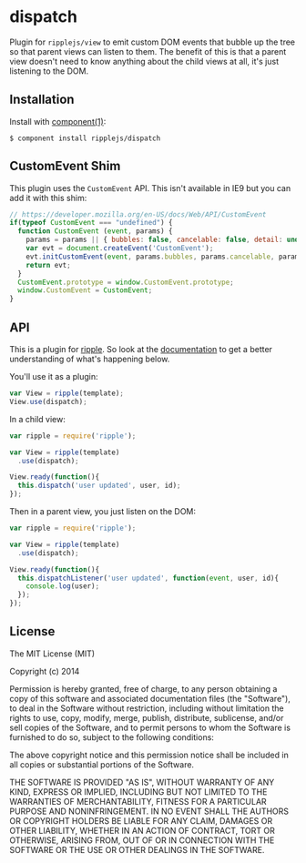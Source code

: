 # dispatch

  Plugin for `ripplejs/view` to emit custom DOM events that bubble up
  the tree so that parent views can listen to them. The benefit of this
  is that a parent view doesn't need to know anything about the child
  views at all, it's just listening to the DOM.

## Installation

  Install with [component(1)](http://component.io):

    $ component install ripplejs/dispatch

## CustomEvent Shim

This plugin uses the `CustomEvent` API. This isn't available in IE9
but you can add it with this shim:

```js
// https://developer.mozilla.org/en-US/docs/Web/API/CustomEvent
if(typeof CustomEvent === "undefined") {
  function CustomEvent (event, params) {
    params = params || { bubbles: false, cancelable: false, detail: undefined };
    var evt = document.createEvent('CustomEvent');
    evt.initCustomEvent(event, params.bubbles, params.cancelable, params.detail);
    return evt;
  }
  CustomEvent.prototype = window.CustomEvent.prototype;
  window.CustomEvent = CustomEvent;
}
```

## API

This is a plugin for [ripple](https://github.com/ripplejs/ripple). So look at
the [documentation](https://github.com/ripplejs/ripple) to get a better understanding of what's happening below.

You'll use it as a plugin:

```js
var View = ripple(template);
View.use(dispatch);
```

In a child view:

```js
var ripple = require('ripple');

var View = ripple(template)
  .use(dispatch);

View.ready(function(){
  this.dispatch('user updated', user, id);
});
```

Then in a parent view, you just listen on the DOM:

```js
var ripple = require('ripple');

var View = ripple(template)
  .use(dispatch);

View.ready(function(){
  this.dispatchListener('user updated', function(event, user, id){
    console.log(user);
  });
});
```

## License

  The MIT License (MIT)

  Copyright (c) 2014 <copyright holders>

  Permission is hereby granted, free of charge, to any person obtaining a copy
  of this software and associated documentation files (the "Software"), to deal
  in the Software without restriction, including without limitation the rights
  to use, copy, modify, merge, publish, distribute, sublicense, and/or sell
  copies of the Software, and to permit persons to whom the Software is
  furnished to do so, subject to the following conditions:

  The above copyright notice and this permission notice shall be included in
  all copies or substantial portions of the Software.

  THE SOFTWARE IS PROVIDED "AS IS", WITHOUT WARRANTY OF ANY KIND, EXPRESS OR
  IMPLIED, INCLUDING BUT NOT LIMITED TO THE WARRANTIES OF MERCHANTABILITY,
  FITNESS FOR A PARTICULAR PURPOSE AND NONINFRINGEMENT. IN NO EVENT SHALL THE
  AUTHORS OR COPYRIGHT HOLDERS BE LIABLE FOR ANY CLAIM, DAMAGES OR OTHER
  LIABILITY, WHETHER IN AN ACTION OF CONTRACT, TORT OR OTHERWISE, ARISING FROM,
  OUT OF OR IN CONNECTION WITH THE SOFTWARE OR THE USE OR OTHER DEALINGS IN
  THE SOFTWARE.
